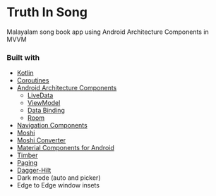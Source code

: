 # Truth In Song
Malayalam song book app using Android Architecture Components in MVVM

### Built with

- [Kotlin]( https://kotlinlang.org/)
- [Coroutines](https://kotlinlang.org/docs/reference/coroutines-overview.html)
- [Android Architecture Components](https://developer.android.com/topic/libraries/architecture)
  - [LiveData](https://developer.android.com/topic/libraries/architecture/livedata)  
  - [ViewModel](https://developer.android.com/topic/libraries/architecture/viewmodel)  
  - [Data Binding](https://developer.android.com/topic/libraries/data-binding)  
  - [Room](https://developer.android.com/topic/libraries/architecture/room)  
- [Navigation Components](https://developer.android.com/guide/navigation)  
- [Moshi](https://github.com/square/moshi)
- [Moshi Converter](https://github.com/square/retrofit/tree/master/retrofit-converters/moshi)
- [Material Components for Android](https://github.com/material-components/material-components-android)
- [Timber](https://github.com/JakeWharton/timber)
- [Paging](https://developer.android.com/topic/libraries/architecture/paging)  
- [Dagger-Hilt](https://dagger.dev/hilt/)
- Dark mode (auto and picker)
- Edge to Edge window insets

